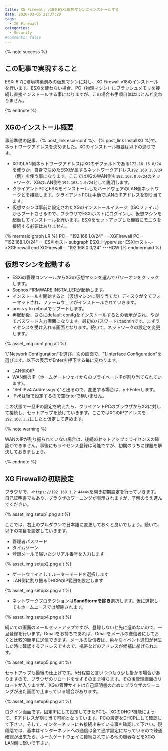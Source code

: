 ```yaml
---
title: XG Firewall v18をESXi仮想マシンにインストールする
date: 2020-03-06 21:37:20
tags:
  - XG Firewall
categories:
  - Security
#comments: false
---
```

{% note success  %}

## この記事で実現すること

ESXi 6.7に環境構築済みの仮想マシンに対し、XG Firewall v18のインストールを行います。ESXiを使わない場合、PC（物理マシン）にフラッシュメモリを接続し直接インストールする事になりますが、この場合も手順自体はほとんど変わりません。

{% endnote %}
<!-- more -->

## XGのインストール概要

事前準備の記事、{% post_link esxi-conf %}、{% post_link InstallXG %}で、ネットワークアドレスを決めました。XGのインストール概要は以下の通りです。

- XGのLAN側ネットワークアドレスはXGのデフォルトである`172.16.16.0/24`を使うか、自身で決めたESXiが属するネットワークアドレス`192.168.1.0/24`（例）を使う事になります。ここではXGのWAN側を`192.168.0.0/24`のネットワーク、XGのLAN側を`192.168.1.0/24`として説明します。
- クライアントPCとESXiをインストールしたハードウェアのLAN側ネットワークとを接続します。クライアントPCは手動でLANのIPアドレスを割り当てます。
- 仮想マシンは事前に設定されたXGのインストールイメージ（ISOファイル）からブートさせるので、ブラウザでESXiホストにログインし、仮想マシンを起動してインストールを行います。ESXiをセットアップした機器にモニタを接続する必要はありません。

{% mermaid graph LR %}
  PC-- "192.168.1.0/24" ---XGFirewall
  PC-- "192.168.1.0/24" ---ESXiホスト
  subgraph ESXi_Hypervisor
  ESXiホスト-.->XGFirewall
  end
  XGFirewall-- "192.168.0.0/24" ---HGW
 {% endmermaid %}


## 仮想マシンを起動する

- ESXiの管理コンソールからXGの仮想マシンを選んでパワーオンをクリックします。
- Sophos FIRMWARE INSTALLERが起動します。
- インストールを開始すると（仮想マシンに割り当てた）ディスクが全てフォーマットされ、ファームウェアがインストールされていきます。
- press y to rebootでリブートします。
- 再起動後、さらにdefault conifgをインストールするとの表示がされ、やがてパスワード入力画面になります。最初のパスワードはadminです。まずライセンスを受け入れる画面となります。続いて、ネットワークの設定を変更します。

{% asset_img conf.png alt %}

1."Network Configuration"を選び、次の画面で、"1.Interface Configuration"を選びます。以下の表示がEnterを押下する毎に変わります。

- LAN側のIP
- WAN側のIP（ホームゲートウェイからのプライベートIPが割り当てられています）。
- "Set IPv4 Address(y/n)"と出るので、変更する場合は、y＋Enterします。
- IPv6は後で設定するので空Enterで構いません。
  
この状態で一旦IPの設定を終えたら、クライアントPCのブラウザからXGに対して接続し、セットアップを続けていきます。ここではXGのIPアドレスを`192.168.1.2`にしたと仮定して進めます。

{% note warning %}

WANのIPが割り振られていない場合は、後続のセットアップでライセンスの確認ができません。事後にもライセンス登録は可能ですが、初期のうちに課題を解決しておきましょう。

{% endnote %}

## XG Firewallの初期設定

ブラウザで、`<https://192.168.1.2:4444>`を開き初期設定を行っていきます。自己証明書でもあり、ブラウザのワーニングが表示されますが、了解のうえ進んでください。

{% asset_img setup1.png alt %}

ここでは、右上のプルダウンで日本語に変更しておくと良いでしょう。続いて、以下の項目を設定していきます。

- 管理者パスワード
- タイムゾーン
- 登録メールで届いたシリアル番号を入力します

{% asset_img setup2.png alt %}

- ゲートウェイとしてルーターモードを選択します
- LAN側に割り振るDHCPのIP範囲を設定します

{% asset_img setup3.png alt %}

- ネットワークプロテクションは**SandStormを除き**選択します。仮に選択してもホームユースでは解除されます。
  
{% asset_img setup4.png alt %}
  
続いての画面のメールセットアップですが、登録しないと先に進めないので、一旦登録を行います。Gmailをお持ちであれば、Gmailをメールの送信者にしておくと比較的簡単に送信できます。メールの受信者は、色々なイベント通知が発生した時に確認するアドレスですので、携帯などのアドレスが候補に挙げられます。

{% asset_img setup5.png alt %}

 セットアップも最後の仕上げです。5分程度と言いつつもう少し掛かる場合がありますので、ブラウザのリロードをせずそのまま待ちます。その後管理画面のリロードが入りますが、XGの管理サイトは自己証明書のためにブラウザのワーニングが出た画面で止まっている場合があります。

{% asset_img setup6.png alt %}

 ログイン画面です。固定IPにして設定してきたPCも、XGのDHCP機能によって、IPアドレスが割り当て可能となっています。PCの設定をDHCPにして確認して下さい。そして、インターネットにも接続出来ている事を確認して下さい。現段階では、基本はインターネットへの通信は全て通す設定になっているので疎通確認が出来たら、ホームゲートウェイに接続されている他の機器などをXGのLAN側に繋いで下さい。
